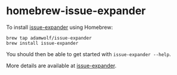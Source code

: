 # homebrew-issue-expander

To install [issue-expander](https://github.com/adamwolf/issue-expander) using Homebrew:

    brew tap adamwolf/issue-expander
    brew install issue-expander

You should then be able to get started with `issue-expander --help`.

More details are available at [issue-expander](https://github.com/adamwolf/issue-expander).
